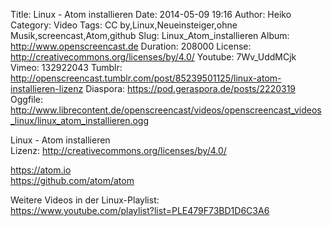Title: Linux - Atom installieren
Date: 2014-05-09 19:16
Author: Heiko
Category: Video
Tags: CC by,Linux,Neueinsteiger,ohne Musik,screencast,Atom,github
Slug: Linux_Atom_installieren
Album: http://www.openscreencast.de
Duration: 208000
License: http://creativecommons.org/licenses/by/4.0/
Youtube: 7Wv_UddMCjk
Vimeo: 132922043
Tumblr: http://openscreencast.tumblr.com/post/85239501125/linux-atom-installieren-lizenz
Diaspora: https://pod.geraspora.de/posts/2220319
Oggfile: http://www.librecontent.de/openscreencast/videos/openscreencast_videos_linux/linux_atom_installieren.ogg

Linux - Atom installieren  
Lizenz: <http://creativecommons.org/licenses/by/4.0/>  
  
<https://atom.io>  
<https://github.com/atom/atom>  
  
Weitere Videos in der Linux-Playlist:  
<https://www.youtube.com/playlist?list=PLE479F73BD1D6C3A6>  
  

